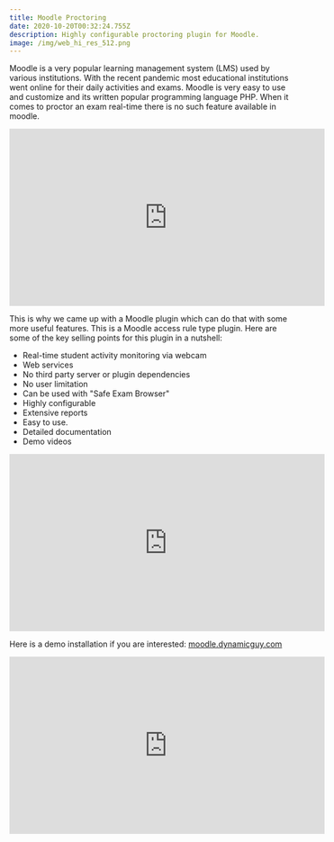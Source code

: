 ```yaml
---
title: Moodle Proctoring
date: 2020-10-20T00:32:24.755Z
description: Highly configurable proctoring plugin for Moodle.
image: /img/web_hi_res_512.png
---
```

Moodle is a very popular learning management system (LMS) used by various institutions.  With the recent pandemic most educational institutions went online for their daily activities and exams. Moodle is very easy to use and customize and its written popular programming language PHP. When it comes to proctor an exam real-time there is no such feature available in moodle.

<iframe width="560" height="315" src="https://www.youtube.com/embed/0d0yQZisPwQ" frameborder="0" allow="accelerometer; autoplay; clipboard-write; encrypted-media; gyroscope; picture-in-picture" allowfullscreen></iframe>

This is why we came up with a Moodle plugin which can do that with some more useful features. This is a Moodle access rule type plugin. Here are some of the key selling points for this plugin in a nutshell:

* Real-time student activity monitoring via webcam
* Web services
* No third party server or plugin dependencies
* No user limitation
* Can be used with "Safe Exam Browser"
* Highly configurable
* Extensive reports
* Easy to use.
* Detailed documentation
* Demo videos

<iframe width="560" height="315" src="https://www.youtube.com/embed/eRs5lkOPq8c" frameborder="0" allow="accelerometer; autoplay; clipboard-write; encrypted-media; gyroscope; picture-in-picture" allowfullscreen></iframe>

Here is a demo installation if you are interested: [moodle.dynamicguy.com](https://moodle.dynamicguy.com/)

<iframe width="560" height="315" src="https://www.youtube.com/embed/GByRKv-dss4" frameborder="0" allow="accelerometer; autoplay; clipboard-write; encrypted-media; gyroscope; picture-in-picture" allowfullscreen></iframe>
